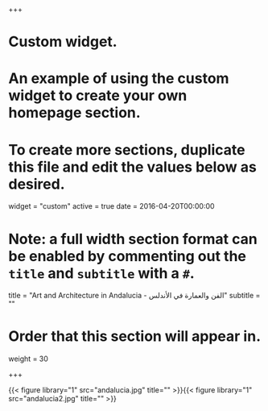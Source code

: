 +++
# Custom widget.
# An example of using the custom widget to create your own homepage section.
# To create more sections, duplicate this file and edit the values below as desired.
widget = "custom"
active = true
date = 2016-04-20T00:00:00

# Note: a full width section format can be enabled by commenting out the `title` and `subtitle` with a `#`.
title = "Art and Architecture in Andalucia - الفن والعمارة في الأندلس"
subtitle = ""

# Order that this section will appear in.
weight = 30


+++



{{< figure library="1" src="andalucia.jpg" title="" >}}{{< figure library="1" src="andalucia2.jpg" title="" >}}

